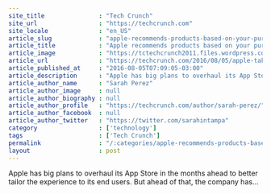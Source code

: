 ```yaml
---
site_title               : "Tech Crunch"
site_url                 : "https://techcrunch.com"
site_locale              : "en_US"
article_slug             : "apple-recommends-products-based-on-your-purchase-history-in-its-apple-store-app"
article_title            : "Apple recommends products based on your purchase history in its Apple Store app"
article_image            : "https://tctechcrunch2011.files.wordpress.com/2016/08/apple-store-app.jpg?w=764&h=400&crop=1"
article_url              : "https://techcrunch.com/2016/08/05/apple-takes-a-page-from-amazon-recommends-products-based-on-your-purchase-history-in-its-apple-store-app/"
article_published_at     : "2016-08-05T07:09:05-03:00"
article_description      : "Apple has big plans to overhaul its App Store in the months ahead to better tailor the experience to its end users. But ahead of that, the company has..."
article_author_name      : "Sarah Perez"
article_author_image     : null
article_author_biography : null
article_author_profile   : "https://techcrunch.com/author/sarah-perez/"
article_author_facebook  : null
article_author_twitter   : "https://twitter.com/sarahintampa"
category                 : ['technology']
tags                     : ['Tech Crunch']
permalink                : "/:categories/apple-recommends-products-based-on-your-purchase-history-in-its-apple-store-app/"
layout                   : post
---
```


Apple has big plans to overhaul its App Store in the months ahead to better tailor the experience to its end users. But ahead of that, the company has...

